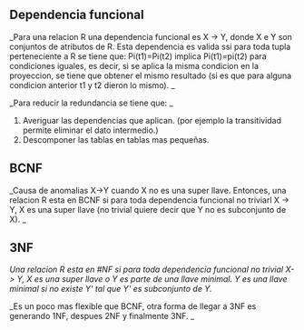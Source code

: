 ## Dependencia funcional

_Para una relacion R una dependencia funcional es X -> Y, donde X e Y son conjuntos de atributos de R. Esta dependencia es valida ssi para toda tupla perteneciente a R se tiene que: Pi(t1)=Pi(t2) implica Pi(t1)=pi(t2) para condiciones iguales, es decir, si se aplica la misma condicion en la proyeccion, se tiene que obtener el mismo resultado (si es que para alguna condicion anterior t1 y t2 dieron lo mismo). _

_Para reducir la redundancia se tiene que: _
1. Averiguar las dependencias que aplican. (por ejemplo la transitividad permite eliminar el dato intermedio.)
2. Descomponer las tablas en tablas mas pequeñas.

## BCNF

_Causa de anomalias X->Y cuando X no es una super llave. Entonces, una relacion R esta en BCNF si para toda dependencia funcional no triviarl X -> Y, X es una super llave (no trivial quiere decir que Y no es subconjunto de X). _

## 3NF

_Una relacion R esta en #NF si para toda dependencia funcional no trivial X-> Y, X es una super llave o Y es parte de una llave minimal. Y es una llave minimal si no existe Y' tal que Y' es subconjunto de Y._

_Es un poco mas flexible que BCNF, otra forma de llegar a 3NF es generando 1NF, despues 2NF y finalmente 3NF. _

